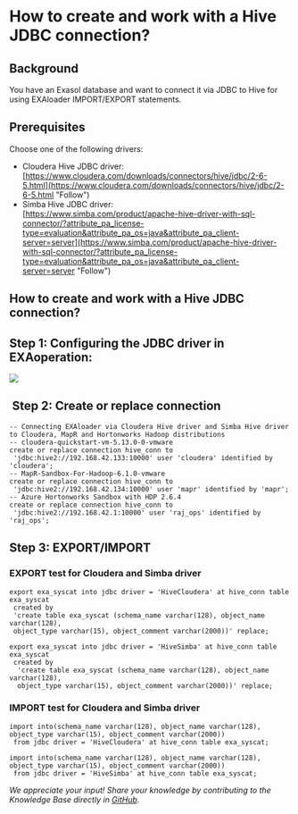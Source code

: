 # How to create and work with a Hive JDBC connection? 
## Background

You have an Exasol database and want to connect it via JDBC to Hive for using EXAloader IMPORT/EXPORT statements.

## Prerequisites

Choose one of the following drivers:

* Cloudera Hive JDBC driver:  
[https://www.cloudera.com/downloads/connectors/hive/jdbc/2-6-5.html](https://www.cloudera.com/downloads/connectors/hive/jdbc/2-6-5.html "Follow")
* Simba Hive JDBC driver:  
[https://www.simba.com/product/apache-hive-driver-with-sql-connector/?attribute_pa_license-type=evaluation&attribute_pa_os=java&attribute_pa_client-server=server](https://www.simba.com/product/apache-hive-driver-with-sql-connector/?attribute_pa_license-type=evaluation&attribute_pa_os=java&attribute_pa_client-server=server "Follow")

## How to create and work with a Hive JDBC connection?

## Step 1: Configuring the JDBC driver in EXAoperation:

![](images/exaop_jdbc_config.jpg)

##  Step 2: Create or replace connection


```"code-sql"
-- Connecting EXAloader via Cloudera Hive driver and Simba Hive driver to Cloudera, MapR and Hortonworks Hadoop distributions  
-- cloudera-quickstart-vm-5.13.0-0-vmware 
create or replace connection hive_conn to 
 'jdbc:hive2://192.168.42.133:10000' user 'cloudera' identified by 'cloudera';  
-- MapR-Sandbox-For-Hadoop-6.1.0-vmware 
create or replace connection hive_conn to 
 'jdbc:hive2://192.168.42.134:10000' user 'mapr' identified by 'mapr';  
-- Azure Hortonworks Sandbox with HDP 2.6.4 
create or replace connection hive_conn to 
 'jdbc:hive2://192.168.42.1:10000' user 'raj_ops' identified by 'raj_ops'; 
```
## Step 3: EXPORT/IMPORT

### EXPORT test for Cloudera and Simba driver


```"code-sql"
export exa_syscat into jdbc driver = 'HiveCloudera' at hive_conn table exa_syscat 
 created by 
 'create table exa_syscat (schema_name varchar(128), object_name varchar(128), 
 object_type varchar(15), object_comment varchar(2000))' replace;  
 
export exa_syscat into jdbc driver = 'HiveSimba' at hive_conn table exa_syscat 
 created by     
  'create table exa_syscat (schema_name varchar(128), object_name varchar(128), 
  object_type varchar(15), object_comment varchar(2000))' replace; 
```
### IMPORT test for Cloudera and Simba driver


```"code-sql"
import into(schema_name varchar(128), object_name varchar(128), object_type varchar(15), object_comment varchar(2000))     
 from jdbc driver = 'HiveCloudera' at hive_conn table exa_syscat;  

import into(schema_name varchar(128), object_name varchar(128), object_type varchar(15), object_comment varchar(2000))     
 from jdbc driver = 'HiveSimba' at hive_conn table exa_syscat;  
```

*We appreciate your input! Share your knowledge by contributing to the Knowledge Base directly in [GitHub](https://github.com/exasol/public-knowledgebase).* 